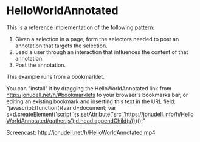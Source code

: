 # HelloWorldAnnotated

This is a reference implementation of the following pattern:

<ol>
<li>Given a selection in a page, form the selectors needed to post an annotation that targets the selection.

<li>Lead a user through an interaction that influences the content of that annotation.

<li>Post the annotation.
</ol>

This example runs from a bookmarklet.

You can "install" it by dragging the HelloWorldAnnotated link from http://jonudell.net/h/#bookmarklets to your browser's bookmarks 
bar, or editing an existing bookmark and inserting this text in the URL field: "javascript:(function(){var d=document; var s=d.createElement('script');s.setAttribute('src','https://jonudell.info/h/HelloWorldAnnotated/gather.js');d.head.appendChild(s)})();"

Screencast: http://jonudell.net/h/HelloWorldAnnotated.mp4


